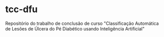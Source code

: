 # tcc-dfu
Repositório do trabalho de conclusão de curso "Classificação Automática de Lesões de Úlcera do Pé Diabético usando Inteligência Artificial" 
